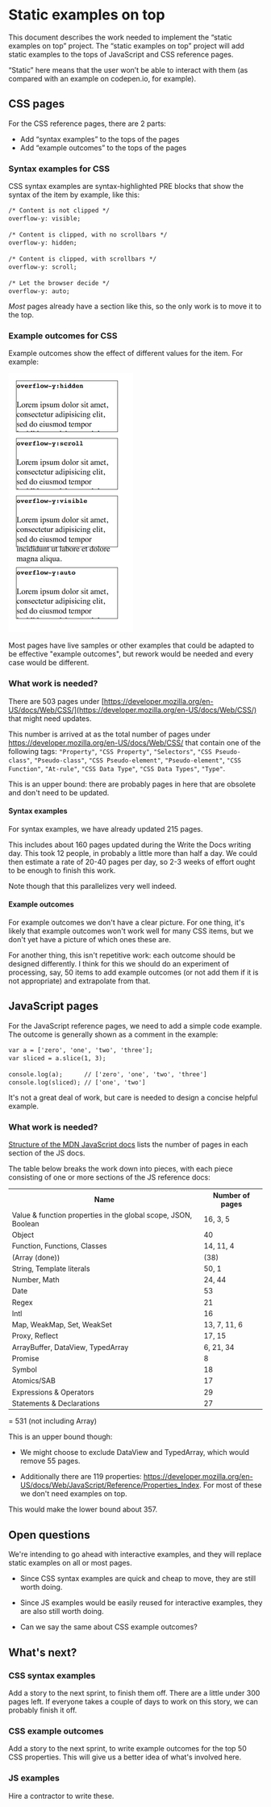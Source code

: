 # Static examples on top

This document describes the work needed to implement the “static examples on top” project.
The “static examples on top” project will add static examples to the tops of JavaScript and CSS reference pages.

“Static” here means that the user won’t be able to interact with them (as compared with an example on codepen.io, for example).

## CSS pages
For the CSS reference pages, there are 2 parts:
 * Add “syntax examples” to the tops of the pages
 * Add “example outcomes” to the tops of the pages
 
### Syntax examples for CSS

CSS syntax examples are syntax-highlighted PRE blocks that show the syntax of the item by example, like this:

    /* Content is not clipped */
    overflow-y: visible;

    /* Content is clipped, with no scrollbars */
    overflow-y: hidden;

    /* Content is clipped, with scrollbars */
    overflow-y: scroll;

    /* Let the browser decide */
    overflow-y: auto;


*Most* pages already have a section like this, so the only work is to move it to the top.

### Example outcomes for CSS
Example outcomes show the effect of different values for the item. For example:

![overflow-y](overflow-y.png)

Most pages have live samples or other examples that could be adapted to be effective "example outcomes", but rework would be needed and every case would be different.

### What work is needed?

There are 503 pages under [https://developer.mozilla.org/en-US/docs/Web/CSS/](https://developer.mozilla.org/en-US/docs/Web/CSS/) that might need updates.

This number is arrived at as the total number of pages under https://developer.mozilla.org/en-US/docs/Web/CSS/ that contain one of the following tags: `"Property"`, `"CSS Property"`, `"Selectors"`, `"CSS Pseudo-class"`, `"Pseudo-class"`,
 `"CSS Pseudo-element"`, `"Pseudo-element"`, `"CSS Function"`, `"At-rule"`,
 `"CSS Data Type"`, `"CSS Data Types"`, `"Type"`.
 
 This is an upper bound: there are probably pages in here that are obsolete and don't need to be updated.

#### Syntax examples

For syntax examples, we have already updated 215 pages.

This includes about 160 pages updated during the Write the Docs writing day. This took 12 people, in probably a little more than half a day. We could then estimate a rate of 20-40 pages per day, so 2-3 weeks of effort ought to be enough to finish this work.

Note though that this parallelizes very well indeed.

#### Example outcomes

For example outcomes we don't have a clear picture. For one thing, it's likely that example outcomes won't work well for many CSS items, but we don't yet have a picture of which ones these are.

For another thing, this isn't repetitive work: each outcome should be designed differently. I think for this we should do an experiment of processing, say, 50 items to add example outcomes (or not add them if it is not appropriate) and extrapolate from that.

## JavaScript pages

For the JavaScript reference pages, we need to add a simple code example. The outcome is generally shown as a comment in the example:

    var a = ['zero', 'one', 'two', 'three'];
    var sliced = a.slice(1, 3);

    console.log(a);      // ['zero', 'one', 'two', 'three']
    console.log(sliced); // ['one', 'two']

It's not a great deal of work, but care is needed to design a concise helpful example.

### What work is needed?

[Structure of the MDN JavaScript docs](https://developer.mozilla.org/en-US/docs/MDN/Doc_status/JavaScript#Structure_of_the_MDN_JavaScript_docs) lists the number of pages in each section of the JS docs.

The table below breaks the work down into pieces, with each piece consisting of one or more sections of the JS reference docs:

<table>

<tr><th>Name</th><th>Number of pages</th></tr>
<tr><td>Value & function properties in the global scope, JSON, Boolean</td><td>16, 3, 5</td></tr>
<tr><td>Object</td><td>40</td></tr>
<tr><td>Function, Functions, Classes</td><td>14, 11, 4</td></tr>
<tr><td>(Array (done))</td><td>(38)</td></tr>
<tr><td>String, Template literals</td><td>50, 1</td></tr>
<tr><td>Number, Math</td><td>24, 44</td></tr>
<tr><td>Date</td><td>53</td></tr>
<tr><td>Regex</td><td>21</td></tr>
<tr><td>Intl</td><td>16</td></tr>
<tr><td>Map, WeakMap, Set, WeakSet</td><td>13, 7, 11, 6</td></tr>
<tr><td>Proxy, Reflect</td><td>17, 15</td></tr>
<tr><td>ArrayBuffer, DataView, TypedArray</td><td>6, 21, 34</td></tr>
<tr><td>Promise</td><td>8</td></tr>
<tr><td>Symbol</td><td>18</td></tr>
<tr><td>Atomics/SAB</td><td>17</td></tr>
<tr><td>Expressions & Operators</td><td>29</td></tr>
<tr><td>Statements & Declarations</td><td>27</td></tr>

</table>

= 531 (not including Array)

This is an upper bound though:

* We might choose to exclude DataView and TypedArray, which would remove 55 pages.

* Additionally there are 119 properties:
https://developer.mozilla.org/en-US/docs/Web/JavaScript/Reference/Properties_Index. For most of these we don't need examples on top.

This would make the lower bound about 357.

## Open questions

We're intending to go ahead with interactive examples, and they will replace static examples on all or most pages.

* Since CSS syntax examples are quick and cheap to move, they are still worth doing.

* Since JS examples would be easily reused for interactive examples, they are also still worth doing.

* Can we say the same about CSS example outcomes?

## What's next?

### CSS syntax examples

Add a story to the next sprint, to finish them off. There are a little under 300 pages left. If everyone takes a couple of days to work on this story, we can probably finish it off.

### CSS example outcomes

Add a story to the next sprint, to write example outcomes for the top 50 CSS properties. This will give us a better idea of what's involved here.

### JS examples

Hire a contractor to write these.
